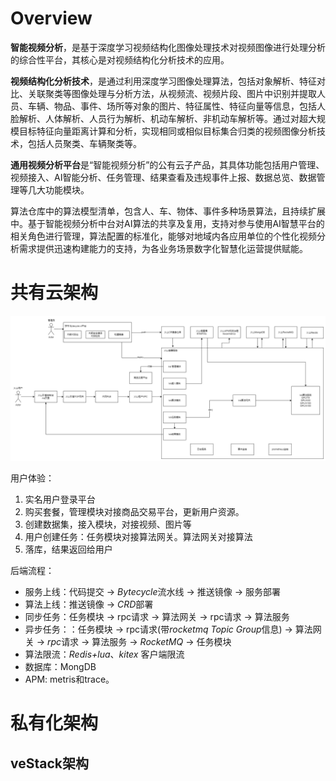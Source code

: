 # Overview

**智能视频分析**，是基于深度学习视频结构化图像处理技术对视频图像进行处理分析的综合性平台，其核心是对视频结构化分析技术的应用。

**视频结构化分析技术**，是通过利用深度学习图像处理算法，包括对象解析、特征对比、关联聚类等图像处理与分析方法，从视频流、视频片段、图片中识别并提取人员、车辆、物品、事件、场所等对象的图片、特征属性、特征向量等信息，包括人脸解析、人体解析、人员行为解析、机动车解析、非机动车解析等。通过对超大规模目标特征向量距离计算和分析，实现相同或相似目标集合归类的视频图像分析技术，包括人员聚类、车辆聚类等。

**通用视频分析平台**是“智能视频分析”的公有云子产品，其具体功能包括用户管理、视频接入、AI智能分析、任务管理、结果查看及违规事件上报、数据总览、数据管理等几大功能模块。

算法仓库中的算法模型清单，包含人、车、物体、事件多种场景算法，且持续扩展中。基于智能视频分析中台对AI算法的共享及复用，支持对参与使用AI智慧平台的相关角色进行管理，算法配置的标准化，能够对地域内各应用单位的个性化视频分析需求提供迅速构建能力的支持，为各业务场景数字化智慧化运营提供赋能。

# 共有云架构

![](./images/iva_public.png)



用户体验：

1. 实名用户登录平台
2. 购买套餐，管理模块对接商品交易平台，更新用户资源。
3. 创建数据集，接入模块，对接视频、图片等
4. 用户创建任务：任务模块对接算法网关。算法网关对接算法
5. 落库，结果返回给用户

后端流程：

- 服务上线：代码提交 -> *Bytecycle*流水线 -> 推送镜像 -> 服务部署
- 算法上线：推送镜像 -> *CRD*部署
- 同步任务：任务模块 -> rpc请求 -> 算法网关 -> rpc请求 -> 算法服务
- 异步任务：：任务模块 -> rpc请求(带*rocketmq Topic Group*信息) -> 算法网关 -> *rpc*请求 -> 算法服务 -> *RocketMQ* -> 任务模块
- 算法限流：*Redis+lua*、*kitex* 客户端限流
- 数据库：MongDB
- APM: metris和trace。

# 私有化架构

  ## veStack架构



